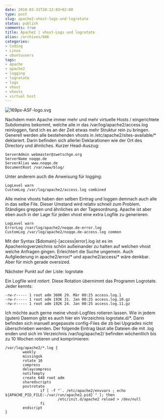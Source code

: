 ```yaml
---
date: 2010-03-31T20:12:03+02:00
type: post
slug: apache2-vhost-logs-und-logrotate
status: publish
comments: true
title: Apache2 | vhost-Logs und logrotate
alias: /archives/946
categories:
- Coding
- Linux
- ubuntuusers
tags:
- apache
- apache2
- logging
- logrotate
- logs
- vhost
- vhosts
- virtual host
---
```


![169px-ASF-logo.svg](/uploads/2010/03/169px-ASF-logo.svg.png)

Nachdem mein Apache immer mehr und mehr virtuelle Hosts / eingerichtete Subdomains bekommt, welche alle in das /var/log/apache2/access.log reinloggen, fand ich es an der Zeit etwas mehr Struktur rein zu bringen. Generell werden alle bestehenden vhosts in /etc/apache2/sites-available/* deklariert.
Darin befinden sich allerlei Deklarationen wie der Ort des Directory und ähnliches. Kurzer Head-Auszug:

```
ServerAdmin webmaster@zwetschge.org
ServerName noqqe.de
ServerAlias www.noqqe.de
DocumentRoot /var/www/blog/
```


Unter anderem auch die Anweisung für logging:

```
LogLevel warn
CustomLog /var/log/apache2/access.log combined
```


Alle meine vhosts haben den selben Eintrag und loggen demnach auch alle in das selbe File. Dieser Umstand wird relativ schnell zum Problem. Ständiges greppen und ähnliches an der Tagesordnung. Apache ist aber eben auch in der Lage für jeden vhost eine extra Logfile zu generieren.

```
LogLevel warn
ErrorLog /var/log/apache2/noqqe.de-error.log
CustomLog /var/log/apache2/noqqe.de-access.log common
```


Mit der Syntax [$domain]-[access|error].log ist es im Apachenlogverzeichnis schön außeinander zu halten auf welchen vhost welche Anfragen gingen. Erleichtert die Suche ungemein. Auch Aufgliederung in apache2/error/* und apache2/access/* wäre denkbar. Aber für mich gerade oversized.

Nächster Punkt auf der Liste: logrotate

Ein Logfile wird _rotiert_. Diese Rotation übernimmt das Programm Logrotate. Jeder kennts:

```
-rw-r----- 1 root adm 360K 29. Mär 00:25 access.log.1
-rw-r----- 1 root adm 193K 31. Jan 00:25 access.log.10.gz
-rw-r----- 1 root adm 192K 24. Jan 00:25 access.log.11.gz
```


Ich möchte auch gerne meine vhost-Logfiles rotieren lassen. Wie in jedem (guten) Daemon gibt es auch hier ein Verzeichnis logrotate.d/*. Darin befinden sich manuell angepasste config-Files die zb bei Upgrades nicht überschrieben werden. Der folgende Eintrag lässt alle Dateien die mit .log enden und sich im Verzeichnis /var/log/apache2/ befinden wöchentlich bis zu 10 Wochen rotieren und komprimieren:



    /var/log/apache2/*.log {
            weekly
            missingok
            rotate 10
            compress
            delaycompress
            notifempty
            create 640 root adm
            sharedscripts
            postrotate
                    if [ -f "`. /etc/apache2/envvars ; echo ${APACHE_PID_FILE:-/var/run/apache2.pid}`" ]; then
                            /etc/init.d/apache2 reload > /dev/null
                    fi
            endscript
    }

